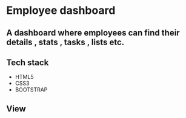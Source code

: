 # Employee dashboard

## A dashboard where employees can find their details , stats , tasks , lists etc.
 
 ## Tech stack
 - HTML5
 - CSS3
 - BOOTSTRAP

 ## View